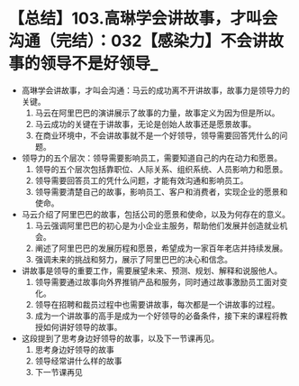 # 【总结】103.高琳学会讲故事，才叫会沟通（完结）：032【感染力】不会讲故事的领导不是好领导_

-   高琳学会讲故事，才叫会沟通：马云的成功离不开讲故事，故事力是领导力的关键。
    1.  马云在阿里巴巴的演讲展示了故事的力量，故事定义为因为但是所以。
    2.  马云成功的关键在于讲故事，无论是创始人故事还是愿景故事。
    3.  在商业环境中，不会讲故事就不是一个好领导，领导需要回答凭什么的问题。
-   领导力的五个层次：领导需要影响员工，需要知道自己的内在动力和愿景。
    1.  领导的五个层次包括靠职位、人际关系、组织系统、人员影响力和愿景。
    2.  领导需要回答员工的凭什么问题，才能有效沟通和影响员工。
    3.  领导需要清楚自己的故事，影响员工、客户和消费者，实现企业的愿景和使命。
-   马云介绍了阿里巴巴的故事，包括公司的愿景和使命，以及为何存在的意义。
    1.  马云强调阿里巴巴的初心是为小企业主服务，帮助他们发展并创造就业机会。
    2.  阐述了阿里巴巴的发展历程和愿景，希望成为一家百年老店并持续发展。
    3.  强调未来的挑战和努力，展示了阿里巴巴的决心和信念。
-   讲故事是领导的重要工作，需要展望未来、预测、规划、解释和说服他人。
    1.  领导需要通过故事向外界推销产品和服务，同时通过故事激励员工面对变化。
    2.  领导在招聘和裁员过程中也需要讲故事，每次都是一个讲故事的过程。
    3.  成为一个讲故事的高手是成为一个好领导的必备条件，接下来的课程将教授如何讲好领导的故事。
-   这段提到了思考身边好领导的故事，以及下一节课再见。
    1.  思考身边好领导的故事
    2.  领导经常讲什么样的故事
    3.  下一节课再见